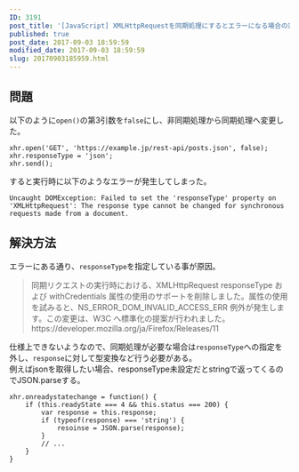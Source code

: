 ```yaml
---
ID: 3191
post_title: '[JavaScript] XMLHttpRequestを同期処理にするとエラーになる場合の対処法'
published: true
post_date: 2017-09-03 18:59:59
modified_date: 2017-09-03 18:59:59
slug: 20170903185959.html
---
```

<h2>問題</h2>
<p>以下のように<code>open()</code>の第3引数を<code>false</code>にし、非同期処理から同期処理へ変更した。</p>
<pre><code class="language-javascript">xhr.open('GET', 'https://example.jp/rest-api/posts.json', false);
xhr.responseType = 'json';
xhr.send();
</code></pre>
<p>すると実行時に以下のようなエラーが発生してしまった。</p>
<pre><code>Uncaught DOMException: Failed to set the 'responseType' property on 'XMLHttpRequest': The response type cannot be changed for synchronous requests made from a document.
</code></pre>
<h2>解決方法</h2>
<p>エラーにある通り、<code>responseType</code>を指定している事が原因。</p>
<blockquote><p>
  同期リクエストの実行時における、XMLHttpRequest responseType および withCredentials 属性の使用のサポートを削除しました。属性の使用を試みると、NS_ERROR_DOM_INVALID_ACCESS_ERR 例外が発生します。この変更は、W3C へ標準化の提案が行われました。<br />
  https://developer.mozilla.org/ja/Firefox/Releases/11
</p></blockquote>
<p>仕様上できないようなので、同期処理が必要な場合は<code>responseType</code>への指定を外し、<code>response</code>に対して型変換など行う必要がある。<br />
例えばjsonを取得したい場合、responseType未設定だとstringで返ってくるのでJSON.parseする。</p>
<pre><code class="language-javascript">xhr.onreadystatechange = function() {
    if (this.readyState === 4 &amp;&amp; this.status === 200) {
        var response = this.response;
        if (typeof(response) === 'string') {
            resoinse = JSON.parse(response);
        }
        // ...
    }
}
</code></pre>